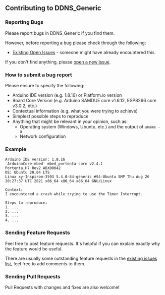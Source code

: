 ## Contributing to DDNS_Generic

### Reporting Bugs

Please report bugs in DDNS_Generic if you find them.

However, before reporting a bug please check through the following:

* [Existing Open Issues](https://github.com/khoih-prog/DDNS_Generic/issues) - someone might have already encountered this.

If you don't find anything, please [open a new issue](https://github.com/khoih-prog/DDNS_Generic/issues/new).

### How to submit a bug report

Please ensure to specify the following:

* Arduino IDE version (e.g. 1.8.16) or Platform.io version
* Board Core Version (e.g. Arduino SAMDUE core v1.6.12, ESP8266 core v3.0.2, etc.)
* Contextual information (e.g. what you were trying to achieve)
* Simplest possible steps to reproduce
* Anything that might be relevant in your opinion, such as:
  * Operating system (Windows, Ubuntu, etc.) and the output of `uname -a`
  * Network configuration


### Example

```
Arduino IDE version: 1.8.16
`ArduinoCore-mbed` mbed_portenta core v2.4.1
Portenta_H7 Rev2 ABX00042
OS: Ubuntu 20.04 LTS
Linux xy-Inspiron-3593 5.4.0-84-generic #94-Ubuntu SMP Thu Aug 26 20:27:37 UTC 2021 x86_64 x86_64 x86_64 GNU/Linux

Context:
I encountered a crash while trying to use the Timer Interrupt.

Steps to reproduce:
1. ...
2. ...
3. ...
4. ...
```

### Sending Feature Requests

Feel free to post feature requests. It's helpful if you can explain exactly why the feature would be useful.

There are usually some outstanding feature requests in the [existing issues list](https://github.com/khoih-prog/DDNS_Generic/issues?q=is%3Aopen+is%3Aissue+label%3Aenhancement), feel free to add comments to them.

### Sending Pull Requests

Pull Requests with changes and fixes are also welcome!
